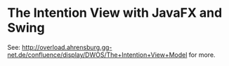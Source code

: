 The Intention View with JavaFX and Swing
========================================

See: http://overload.ahrensburg.gg-net.de/confluence/display/DWOS/The+Intention+View+Model for more.
